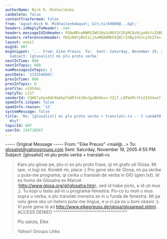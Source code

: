 ```yaml
---
authorName: Nick N. Mikhailenko
canDelete: false
contentTrasformed: false
from: '&quot;Nick N. Mikhailenko&quot; &lt;nick0000@...&gt;'
headers.inReplyToHeader: .nan
headers.messageIdInHeader: PDAwMDcwMWM1ZWU1MyQzMGY5Y2EyMCQzNjgxNzYzZUBhMGgzcjc+
headers.referencesHeader: PDQzN0YyRUI1LjkwMDA0MDFAZWlrZXByZXVzcy5kZT4=
layout: email
msgId: 607
msgSnippet: '... From: Eike Preuss  To:  Sent: Saturday, November 19, 2005 4:55 PM
  Subject: [glosalist] mi plu proto verba'
nextInTime: 608
nextInTopic: 608
numMessagesInTopic: 2
postDate: '1132546941'
prevInTime: 606
prevInTopic: 0
profile: n1954mi
replyTo: LIST
senderId: CQH67yXpn8HCAbAhpTddRfek1ReJgvBO4bvv-YZi7_LOFWzMrtFo2IOV4oeT-Ycq14KEzXvl7U1bS2m2z9-ddRQUdhRAgWclNW1eiSMLj6prhw
spamInfo.isSpam: false
spamInfo.reason: '12'
systemMessage: false
title: 'Re: [glosalist] mi plu proto verba + translati-ru -- I can&#39;t see it !
  Why?'
topicId: 607
userId: 234710567
---
```



----- Original Message -----
From: "Eike Preuss" <mail@...>
To: <glosalist@yahoogroups.com>
Sent: Saturday, November 19, 2005 4:55 PM
Subject: [glosalist] mi plu proto verba + translati-ru


> Karo plu glosa-pe,
> plu-ci es plu proto frase, qi mi grafo uti Glosa. Mi spe, vi logi mi.
> Korekti mi, place :)
> Pro gene sko de Glosa, mi pa skribe u puta-me programa; qi cerka u
> translati de verba in GID (glen.txt). Id es homo de Glosatra ex Marcel
> (http://www.glosa.org/gl/glosatra.htm), sed id habe picto, e id uti mus
;).
> Tu kopi u textu ad-in u programa-fenestra. Po-co tu moti u mus supra u
> verba, e plu translati monstra se in u funda de fenestra.
> Mi pa volu gene sko un hetero puta-me lingua, e u-ci pa es u boni okasio
:).
> Vi pote gene id ad http://www.eikepreuss.de/glosa/glosaread.shtml .
ACCESS DENIED ^^^^^^^^^^^^^^^^^^^^^^^^^^^^^^^^^^^^
>
> Plu saluta, Eike
>
>
>
>
>
>
> Yahoo! Groups Links
>
>
>
>
>
>


